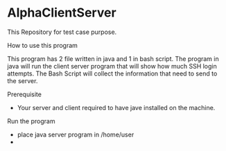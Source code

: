 # AlphaClientServer
This Repository for test case purpose.

How to use this program

This program has 2 file written in java and 1 in bash script.
The program in java will run the client server program that will show how much SSH login attempts. The Bash Script will collect the information that need to send to the server.

Prerequisite
- Your server and client required to have jave installed on the machine.

Run the program
- place java server program in /home/user 
- 
